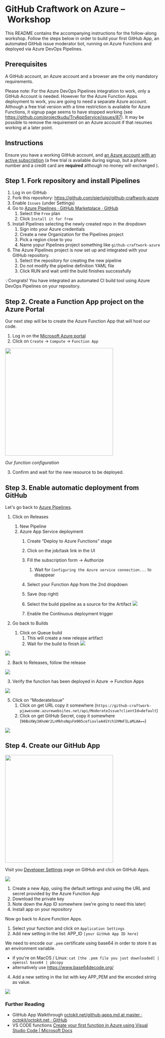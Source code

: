 
# GitHub Craftwork on Azure – Workshop
This README contains the accompanying instructions for the follow-along workshop. Follow the steps below in order to build your first GitHub App, an automated GitHub issue moderator bot, running on Azure Functions and deployed via Azure DevOps Pipelines.

## Prerequisites

A GitHub account, an Azure account and a browser are the only mandatory requirements.

Please note: For the Azure DevOps Pipelines integration to work, only a GitHub Account is needed. However for the Azure Function Apps deployment to work, you are going to need a separate Azure account. Although a free trial version with a time restriction is available for Azure Functions, it signup page seems to have stopped working (see https://github.com/projectkudu/TryAppService/issues/87). It may be possible to remove the requirement on an Azure account if that resumes working at a later point.

## Instructions

Ensure you have a working GitHub account, and [an Azure account with an active subscription](https://signup.azure.com ) (a free trial is available during signup, but a phone number and a credit card are **required** although no money will exchanged ).

## Step 1. Fork repository and install Pipelines

1. Log in on GitHub
2. Fork this repository: https://github.com/pierluigi/github-craftwork-azure
3. Enable `Issues` (under Settings)
4. Go to [Azure Pipelines · GitHub Marketplace · GitHub](https://github.com/marketplace/azure-pipelines)
	1. Select the `Free` plan
	2. Click `Install it for free`
5. Install Pipelines selecting the newly created repo in the dropdown
	1. Sign into your Azure credentials
	2. Create a new Organization for the Pipelines project
	3. Pick a region close to you
	4. Name yopur Pipelines project something like `github-craftwork-azure`
6. The Azure Pipelines project is now set up and integrated with your GitHub repository.
	1. Select the repository for creating the new pipeline
	2. Do not modify the pipeline definition YAML file
	3. Click RUN and wait until the build finishes successfully
	
💡Congrats! You have integrated an automated CI build tool using Azure DevOps Pipelines on your repository.

## Step 2. Create a Function App project on the Azure Portal

Our next step will be to create the Azure Function App that will host our code.

1. Log in on the [Microsoft Azure portal](https://portal.azure.com/)
2. Click on `Create` -> `Compute` -> `Function App`

<img src="readme/BC9B4CDC-4C1D-4009-83F7-7D52B185FA3E.png" width="350" >

*Our function configuration*

3. Confirm and wait for the new resource to be deployed.


## Step 3. Enable automatic deployment from GitHub

Let's go back to [Azure Pipelines](https://dev.azure.com).

1. Click on Releases
	1. New Pipeline
	2. Azure App Service deployment
		1. Create “Deploy to Azure Functions” stage

		3. Click on the job/task link in the UI
		4. Fill the subscription form -> Authorize
			1. Wait for `Configuring the Azure service connection...` to disappear
		5. Select your Function App from the 2nd dropdown
		6. Save (top right)
		7. Select the build pipeline as a source for the Artifact 
![](readme/486F6C94-DE01-45FC-B718-97B83DFB3017.png)
		8. Enable the Continuous deployment trigger

1. Go back to Builds
	1. Click on Queue build
		1. This will create a new release artifact
		2. Wait for the build to finish
![](readme/B224C33F-288B-4530-B8EB-29363E2895D1.png)

![](readme/7C8657FD-2FAE-410A-BAC5-45895144668E.png)

2. Back to Releases, follow the release

![](readme/6DF951A7-650A-4F3D-826E-07621EE9C8EA.png)

3. Verify the function has been deployed in Azure -> Function Apps

![](readme/732755B0-9161-419F-9E22-8B2F608A613E.png)


5. Click on “ModerateIssue”
	1. Click on get URL  copy it somewhere (`https://github-craftwork-pjawesome.azurewebsites.net/api/ModerateIssue?clientId=default`)
	2. Click on get GitHub Secret, copy it somewhere (`98BxXWy3AhoWr2LnMkhsNqsFm905cefiovleA4SYch1hMmFILaMiAA==`)
	
![](readme/9103F5FA-1A99-4680-A3AA-902E805956DD.png)

## Step 4. Create our GitHub App
<img src="readme/B039EE86-02E4-43B1-87DB-6C5CA8FCF068.png" width="350" >


Visit you [Developer Settings](https://github.com/settings/apps) page on GitHub and click on GitHub Apps. 

![](readme/D302A190-1134-418E-AAA2-158FCCB9B15E.png)

1. Create a new App, using the default settings and using the URL and secret provided by the Azure Function App
2. Download the private key
3. Note down the App ID somewhere (we're going to need this later)
4. Install app on your repository

Now go back to Azure Function Apps.

1. Select your function and click on `Application Settings`
2. Add new setting in the list: APP_ID `[your GitHub App ID here]`

We need to encode our `.pem` certificate using base64 in order to store it as an environment variable.

- if you're on MacOS / Linux: `cat [the .pem file you just downloaded] | openssl base64 | pbcopy`
- alternatively use https://www.base64decode.org/ 
	
4. Add a new setting in the list with key APP_PEM and the encoded string as value.

![](readme/1ADDAD91-4F30-43DA-93D3-92ED418F9247.png)


### Further Reading

- GitHub App Walkthrough [octokit.net/github-apps.md at master · octokit/octokit.net · GitHub](https://github.com/octokit/octokit.net/blob/master/docs/github-apps.md#github-app-walkthrough) 
- VS CODE functions
[Create your first function in Azure using Visual Studio Code | Microsoft Docs](https://docs.microsoft.com/en-us/azure/azure-functions/functions-create-first-function-vs-code)


